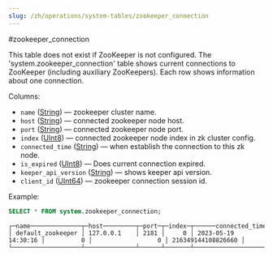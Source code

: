 ```yaml
---
slug: /zh/operations/system-tables/zookeeper_connection
---
```

#zookeeper_connection

This table does not exist if ZooKeeper is not configured. The 'system.zookeeper_connection' table shows current connections to ZooKeeper (including auxiliary ZooKeepers). Each row shows information about one connection.

Columns:

-   `name` ([String](../../sql-reference/data-types/string.md)) — zookeeper cluster name.
-   `host` ([String](../../sql-reference/data-types/string.md)) — connected zookeeper node host.
-   `port` ([String](../../sql-reference/data-types/string.md)) — connected zookeeper node port.
-   `index` ([UInt8](../../sql-reference/data-types/int-uint.md)) — connected zookeeper node index in zk cluster config.
-   `connected_time` ([String](../../sql-reference/data-types/string.md)) — when establish the connection to this zk node.
-   `is_expired` ([UInt8](../../sql-reference/data-types/int-uint.md)) — Does current connection expired.
-   `keeper_api_version` ([String](../../sql-reference/data-types/string.md)) — shows keeper api version.
-   `client_id` ([UInt64](../../sql-reference/data-types/int-uint.md)) — zookeeper connection session id.

Example:

``` sql
SELECT * FROM system.zookeeper_connection;
```

``` text
┌─name──────────────┬─host─────────┬─port─┬─index─┬──────connected_time─┬─is_expired─┬─keeper_api_version─┬──────────client_id─┐
│ default_zookeeper │ 127.0.0.1    │ 2181 │     0 │ 2023-05-19 14:30:16 │          0 │                  0 │ 216349144108826660 │
└───────────────────┴──────────────┴──────┴───────┴─────────────────────┴────────────┴────────────────────┴────────────────────┘
```
